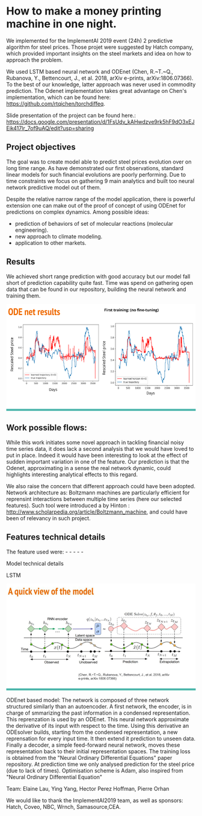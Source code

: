 # How to make a money printing machine in one night.

We implemented for the ImplementAI 2019 event (24h) 2 predictive algorithm for steel prices.
Those projet were suggested by Hatch company, which provided important insights on the steel markets and idea on how to approach the problem.

We used LSTM based neural network and ODEnet (Chen, R.~T.~Q., Rubanova, Y., Bettencourt, J., et al. 2018, arXiv e-prints, arXiv:1806.07366). To the best of our knowledge, latter approach was never used in commodity prediction.
The Odenet implementation takes great advantage on Chen's implementation, which can be found here: https://github.com/rtqichen/torchdiffeq.

Slide presentation of the project can be found here.: https://docs.google.com/presentation/d/1FsUdv_kAHwdzve9rk5hF9dO3xEJEik417lr_7of9uAQ/edit?usp=sharing

## Project objectives
  
  The goal was to create model able to predict steel prices evolution over on long time range.
  As have demonstrated our first observations, standard linear models for such financial evolutions are poorly performing.
  Due to time constraints we focus on gathering 9 main analytics and built too neural network predictive model out of them.
  
  Despite the relative narrow range of the model application, there is powerful extension one can make out of the proof of concept of using ODEnet for predictions on complex dynamics.
Among possible ideas:
  - prediction of behaviors of set of molecular reactions (molecular engineering).
  - new approach to climate modeling.
  - application to other markets.
    
## Results
    
  We achieved short range prediction with good accuracy but our model fall short of prediction capability quite fast.
  Time was spend on gathering open data that can be found in our repository, building the neural network and training them.
  
![](Images/Presentation%20(1).png)
    
## Work possible flows:

  While this work initiates some novel approach in tackling financial noisy time series data, it does lack a second analysis that we would have loved to put in place. Indeed it would have been interesting to look at the effect of sudden important variation in one of the feature. Our prediction is that the Odenet, approximating in a sense the real network dynamic, could highlights interesting analytical effects to this regard. 
   
  We also raise the concern that different approach could have been adopted. Network architecture as: Boltzmann machines are particularly efficient for reprensint interactions between multiple time series (here our selected features). Such tool were introduced a by Hinton : http://www.scholarpedia.org/article/Boltzmann_machine, and could have been of relevancy in such project.
    
## Features technical details

  The feature used were:
    -
    -
    -
    -
    -
    

Model technical details
     
   LSTM
     
![](Images/ODEnet.jpg?raw=true "Title")
     
   ODEnet based model:
The network is composed of three network structured similarly than an autoencoder.
A first network, the encoder, is in charge of smmarizing the past information in a condensed representation.
This reprenzation is used by an ODEnet. This neural network approximate the derivative of its input with respect to the time. Using this derivative an ODEsolver builds, starting from the condensed representation, a new reprensation for every input time. It then extend it prediction to unseen data. Finally a decoder, a simple feed-forward neural network, moves these representation back to their initial representation spaces.
The training loss is obtained from the "Neural Ordinary Differential Equations" paper repository. At prediction time we only analysed prediction for the steel price (due to lack of times).
Optimisation scheme is Adam, also inspired from "Neural Ordinary Differential Equation"
   

Team: Elaine Lau, Ying Yang, Hector Perez Hoffman, Pierre Orhan

We would like to thank the ImplementAI2019 team, as well as sponsors: Hatch, Coveo, NBC, Wrnch, Samasource,CEA.





